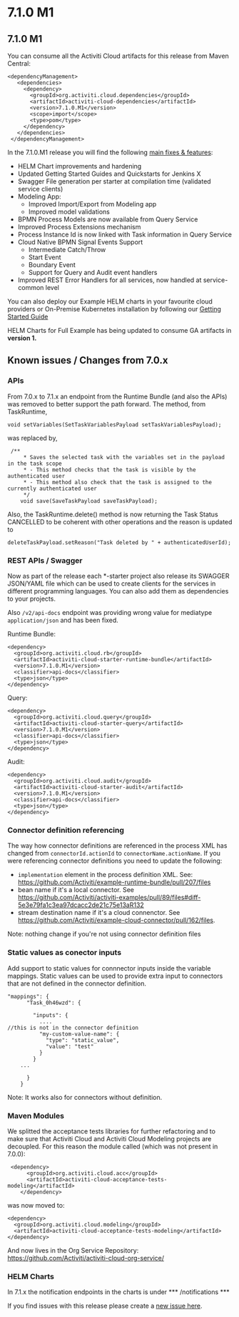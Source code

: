 # 7.1.0 M1

## 7.1.0 M1

You can consume all the Activiti Cloud artifacts for this release from Maven Central:

```text
<dependencyManagement>
   <dependencies>
     <dependency>
       <groupId>org.activiti.cloud.dependencies</groupId>
       <artifactId>activiti-cloud-dependencies</artifactId>
       <version>7.1.0.M1</version>
       <scope>import</scope>
       <type>pom</type>
     </dependency>
   </dependencies>
 </dependencyManagement>
```

In the 7.1.0.M1 release you will find the following [main fixes & features](https://github.com/Activiti/Activiti/milestone/12?closed=1):

* HELM Chart improvements and hardening
* Updated Getting Started Guides and Quickstarts for Jenkins X
* Swagger File generation per starter at compilation time (validated service clients)
* Modeling App:
  * Improved Import/Export from Modeling app
  * Improved model validations
* BPMN Process Models are now available from Query Service
* Improved Process Extensions mechanism
* Process Instance Id is now linked with Task information in Query Service
* Cloud Native BPMN Signal Events Support 
  * Intermediate Catch/Throw
  * Start Event
  * Boundary Event
  * Support for Query and Audit event handlers
* Improved REST Error Handlers for all services, now handled at service-common level


You can also deploy our Example HELM charts in your favourite cloud providers or On-Premise Kubernetes installation by following our [Getting Started Guide](https://activiti.gitbook.io/activiti-7-developers-guide/getting-started/getting-started-activiti-cloud)

HELM Charts for Full Example has being updated to consume GA artifacts in **version 1.**


## Known issues / Changes from 7.0.x

### APIs
From 7.0.x to 7.1.x an endpoint from the Runtime Bundle (and also the APIs) was removed to better support the path forward.  The method, from TaskRuntime, 

```
void setVariables(SetTaskVariablesPayload setTaskVariablesPayload);
```
was replaced by,

```
 /**
     * Saves the selected task with the variables set in the payload in the task scope
     * - This method checks that the task is visible by the authenticated user
     * - This method also check that the task is assigned to the currently authenticated user
     */
    void save(SaveTaskPayload saveTaskPayload);
```

Also, the TaskRuntime.delete() method is now returning the Task Status CANCELLED to be coherent with other operations and the reason is updated to  

```
deleteTaskPayload.setReason("Task deleted by " + authenticatedUserId);
```

### REST APIs / Swagger
Now as part of the release each *-starter project also release its SWAGGER JSON/YAML file which can be used to create clients for the services in different programming languages. You can also add them as dependencies to your projects.

Also `/v2/api-docs` endpoint was providing wrong value for mediatype `application/json` and has been fixed. 

Runtime Bundle: 

```
<dependency>
  <groupId>org.activiti.cloud.rb</groupId>
  <artifactId>activiti-cloud-starter-runtime-bundle</artifactId>
  <version>7.1.0.M1</version>
  <classifier>api-docs</classifier>
  <type>json</type>
</dependency>
```

Query: 
```
<dependency>
  <groupId>org.activiti.cloud.query</groupId>
  <artifactId>activiti-cloud-starter-query</artifactId>
  <version>7.1.0.M1</version>
  <classifier>api-docs</classifier>
  <type>json</type>
</dependency>
```

Audit: 

```
<dependency>
  <groupId>org.activiti.cloud.audit</groupId>
  <artifactId>activiti-cloud-starter-audit</artifactId>
  <version>7.1.0.M1</version>
  <classifier>api-docs</classifier>
  <type>json</type>
</dependency>
```

### Connector definition referencing
The way how connector definitions are referenced in the process XML has changed from `connectorId.actionId` to `connectorName.actionName`. If you were referencing connector definitions you need to update the following:
- `implementation` element in the process definition XML. See: https://github.com/Activiti/example-runtime-bundle/pull/207/files
- bean name if it's a local connector. See https://github.com/Activiti/activiti-examples/pull/89/files#diff-5e3e79fa1c3ea97dcacc2de21c75e13aR132
- stream destination name if it's a cloud connenctor. See https://github.com/Activiti/example-cloud-connector/pull/162/files.

Note: nothing change if you're not using connector definition files

### Static values as conector inputs
Add support to static values for connnector inputs inside the variable mappings. Static values can be used to provide extra input to connectors that are not defined in the connector definition. 

```
"mappings": {
      "Task_0h46wzd": {
        
        "inputs": {
          ....
//this is not in the connector definition
          "my-custom-value-name": {
            "type": "static_value",
            "value": "test"
          }
        }
	...

      }
    }
```

Note: It works also for connectors without definition.




### Maven Modules
We splitted the acceptance tests libraries for further refactoring and to make sure that Activiti Cloud and Activiti Cloud Modeling projects are decoupled. For this reason the module called (which was not present in 7.0.0):
```
 <dependency>
	  <groupId>org.activiti.cloud.acc</groupId>
	  <artifactId>activiti-cloud-acceptance-tests-modeling</artifactId>
	</dependency>
```
was now moved to:

```
<dependency>
  <groupId>org.activiti.cloud.modeling</groupId>
  <artifactId>activiti-cloud-acceptance-tests-modeling</artifactId>
</dependency>
```
And now lives in the Org Service Repository: https://github.com/Activiti/activiti-cloud-org-service/

### HELM Charts
In 7.1.x the notification endpoints in the charts is under *** /notifications *** 

If you find issues with this release please create a [new issue here](http://github.com/activiti/activiti/issues).

